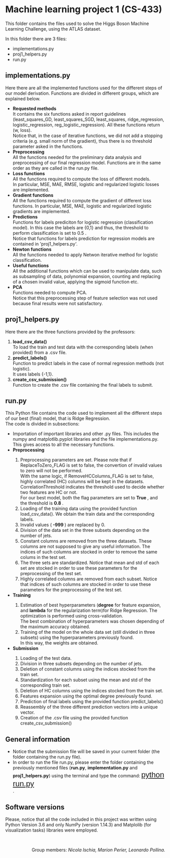 # Machine learning project 1 (CS-433)
This folder contains the files used to solve the Higgs Boson Machine Learning Challenge, using the ATLAS dataset.

In this folder there are 3 files:
  <ul>
  <li> implementations.py </li>
  <li> proj1_helpers.py </li>
  <li> run.py </li> 
</ul>

## implementations.py
Here there are all the implemented functions used for the different steps of our model derivation.
Functions are divided in different groups, which are explained below.
  <ul>
  <li> <b> Requested methods </b> </li>
It contains the six functions asked in report guidelines (least_squares_GD, least_squares_SGD, least_squares, ridge_regression, logistic_regression, reg_logistic_regression).
All these functions return (w, loss). <br>
Notice that, in the case of iterative functions, we did not add a stopping criteria
(e.g. small norm of the gradient), thus there is no threshold parameter asked in the functions. 
  <li> <b> Preprocessing </b> </li>
All the functions needed for the preliminary data analysis and preprocessing of our final regression model. 
Functions are in the same order as they are called in the run.py file.
  <li> <b> Loss functions </b> </li> 
All the functions required to compute the loss of different models. <br>
  In particular, MSE, MAE, RMSE, logistic and regularized logistic losses are implemented. 
  <li> <b> Gradient functions </b> </li> 
All the functions required to compute the gradient of different loss functions. In particular, MSE, MAE, logistic and regularized logistic gradients are implemented.  
  <li> <b> Predictions </b> </li> 
Functions for labels prediciton for logistic regression (classification model). In this case the labels are {0,1} and thus, the threshold to perform classification is set to 0.5 . <br>
Notice that functions for labels prediction for regression models are contained in 'proj1_helpers.py'.
  <li> <b> Newton functions </b> </li> 
All the functions needed to apply Netwon iterative method for logistic classification. 
  <li> <b> Useful functions </b> </li> 
All the additional functions which can be used to manipulate data, such as subsampling of data, polynomial expansion, counting and replacing of a chosen invalid value, applying the sigmoid function etc.
  <li> <b> PCA </b> </li>
Functions needed to compute PCA. <br>
Notice that this preprocessing step of feature selection was not used because final results were not satisfactory. 
</ul>

## proj1_helpers.py
Here there are the three functions provided by the professors:
  <ol>
  <li> <b> load_csv_data() </b> </li>
To load the train and test data with the corresponding labels (when provided) from a .csv file.
  <li> <b> predict_labels() </b> </li>
Function to predict labels in the case of normal regression methods (not logistic). <br>
It uses labels {-1,1}.
  <li> <b> create_csv_submission() </b> </li>
Function to create the .csv file containing the final labels to submit. 
</ol>

## run.py
This Python file contains the code used to implement all the different steps of our best (final) model, that is Ridge Regression. <br>
The code is divided in subsections: 
  <ul>
  <li> Importation of important libraries and other .py files. This includes the numpy and matplotlib.pyplot libraries and      the file implementations.py. This gives access to all the necessary functions. </li>
  <li> <b> Preprocessing </b> </li>
      <ol>   
      <li> Preprocessing parameters are set. Please note that if ReplaceToZero_FLAG is set to false, the convertion of invalid values to zero will not be performed. <br>
With the same logic, if RemoveHCColumns_FLAG is set to false, highly correlated (HC) columns will be kept in the datasets.<br> CorrelationThreshold indicates the threshold used to decide whether two features are HC or not. <br>
    For our best model, both the flag parameters are set to <b> True </b> , and the threshold is <b> 0.8 </b>. </li>
      <li> Loading of the training data using the provided function load_csv_data(). We obtain the train data and the corresponding labels. </li>
      <li> Invalid values (<b> -999 </b>) are replaced by 0.</li>
      <li> Division of the data set in the three subsets depending on the number of jets.</li>
      <li> Constant columns are removed from the three datasets. These columns are not supposed to give any useful information. The indices of such columns are stocked in order to remove the same colums in the test set. </li>
      <li> The three sets are standardized. Notice that mean and std of each set are stocked in order to use these parameters for the preprocessing of the test set. </li>
      <li> Highly correlated columns are removed from each subset. Notice that indices of such columns are stocked in order to use these parameters for the preprocessing of the test set.</li>
  </ol>
  <li> <b> Training </b> </li>
      <ol>
        <li> Estimation of best hyperparameters (<b>degree</b> for feature expansion, and <b>lambda</b> for the regularization term)for Ridge Regression. The optimization is performed using cross-validation. <br>
        The best combination of hyperparameters was chosen depending of the maximum accuracy obtained.</li>
        <li> Training of the model on the whole data set (still divided in three subsets) using the hyperparameters previously found. <br> In this way, the weights are obtained. </li>
  </ol>
  <li> <b> Submission </b> </li>
       <ol>
       <li> Loading of the test data.</li>
       <li> Division in three subsets depending on the number of jets.</li>
       <li> Deletion of constant columns using the indices stocked from the train set. </li>
       <li> Standardization for each subset using the mean and std of the corresponding train set. </li>
       <li> Deletion of HC columns using the indices stocked from the train set. </li>
       <li> Features expansion using the optimal degree previously found.</li>
       <li> Prediction of final labels using the provided function predict_labels() </li>
       <li> Reassembly of the three different prediction vectors into a unique vector. </li>
       <li> Creation of the .csv file using the provided function create_csv_submission() </li>
  </ol>
</ul>

## General information
<ul>
  <li> Notice that the submission file will be saved in your current folder (the folder containing the run.py file). </li>
  <li> In order to run the file run.py, please enter the folder containing the previously mentioned files (<b>run.py</b>,  <b>implementation.py</b> and <b>proj1_helpers.py</b>) using the terminal and type the command: <font face = "Helvetica" size = "5"> <ins> python run.py </ins> </font><br /> . </li>
</ul>


## Software versions
Please, notice that all the code included in this project was written using Python Version 3.6 and only NumPy (version 1.14.3) and Matplolib (for visualization tasks) libraries were employed.

<br>
<p align="right"/>
Group members: <i> Nicola Ischia, Marion Perier, Leonardo Pollina. <i>
